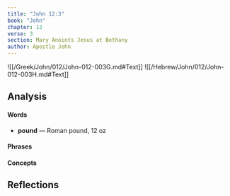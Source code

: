 ```yaml
---
title: "John 12:3"
book: "John"
chapter: 12
verse: 3
section: Mary Anoints Jesus at Bethany
author: Apostle John
---
```

![[/Greek/John/012/John-012-003G.md#Text]]
![[/Hebrew/John/012/John-012-003H.md#Text]]

## Analysis

#### Words
- **pound** — Roman pound, 12 oz

#### Phrases

#### Concepts

## Reflections
